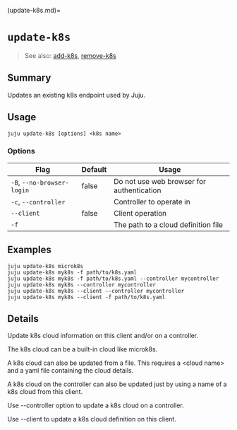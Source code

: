 (update-k8s.md)=
# `update-k8s`
> See also: [add-k8s](#add-k8s), [remove-k8s](#remove-k8s)

## Summary
Updates an existing k8s endpoint used by Juju.

## Usage
```juju update-k8s [options] <k8s name>```

### Options
| Flag | Default | Usage |
| --- | --- | --- |
| `-B`, `--no-browser-login` | false | Do not use web browser for authentication |
| `-c`, `--controller` |  | Controller to operate in |
| `--client` | false | Client operation |
| `-f` |  | The path to a cloud definition file |

## Examples

    juju update-k8s microk8s
    juju update-k8s myk8s -f path/to/k8s.yaml
    juju update-k8s myk8s -f path/to/k8s.yaml --controller mycontroller
    juju update-k8s myk8s --controller mycontroller
    juju update-k8s myk8s --client --controller mycontroller
    juju update-k8s myk8s --client -f path/to/k8s.yaml


## Details

Update k8s cloud information on this client and/or on a controller.

The k8s cloud can be a built-in cloud like microk8s.

A k8s cloud can also be updated from a file. This requires a &lt;cloud name&gt; and
a yaml file containing the cloud details.

A k8s cloud on the controller can also be updated just by using a name of a k8s cloud
from this client.

Use --controller option to update a k8s cloud on a controller.

Use --client to update a k8s cloud definition on this client.